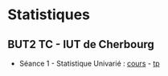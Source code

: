 # Statistiques

## BUT2 TC - IUT de Cherbourg

- Séance 1 - Statistique Univarié : [cours](seance1--stat-uni) - [tp](seance1--tp)

